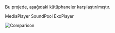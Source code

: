 Bu projede, aşağıdaki kütüphaneler karşılaştırılmıştır. 

MediaPlayer
SoundPool
ExoPlayer

![Comparison](https://user-images.githubusercontent.com/63968714/103460519-c3dc7380-4d27-11eb-9078-1860fdd8dcf1.PNG)

